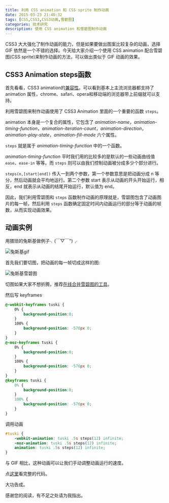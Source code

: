 ```yaml
---
title: 利用 CSS animation 和 CSS sprite 制作动画
date: 2015-03-23 21:40:32
tags: [CSS,CSS3,CSS3动画,雪碧图]
categories: 技术研究
description: 使用 CSS animation 和雪碧图制作动画
---
```


CSS3 大大强化了制作动画的能力，但是如果要做出图案比较复杂的动画，选择 GIF 依然是一个不错的选择。今天给大家介绍一个使用 CSS animation 配合雪碧图(CSS sprite)来制作动画的方法，可以做出类似于 GIF 动画的效果。

<!-- more -->

## CSS3 Animation steps函数

首先看看，CSS3 animation的[兼容性](http://caniuse.com/#feat=css-animation)。可以看到基本上主流浏览器都支持了 animation 属性，chrome、safari、opera和移动端的浏览器带上前缀就可以支持。

利用雪碧图来制作动画使用了 CSS3 Animation 里面的一个重要的函数 `steps`。

animation 本身是一个复合的属性，它包含了 *animation-name*，*animation-timing-function*，*animation-iteration-count*，*animation-direction*，*animation-play-state*，*animation-fill-mode* 六个属性。

``steps`` 就是属于 *animation-timing-function* 中的一个函数。

*animation-timing-function* 平时我们用的比较多的是默认的一些动画曲线值 `ease`、`ease-in` 等等。而 `steps` 则可以由我们控制动画被分成多少个部分进行。

`steps(n,[start|end])` 传入一到两个参数，第一个参数意思是把动画分成 n 等分，然后动画就会平均地运行。第二个参数 start 表示从动画的开头开始运行，相反，end 就表示从动画的结尾开始运行，默认值为 end。

因此，我们利用雪碧图和 `steps` 函数制作动画的原理就是，雪碧图包含了动画图片的每一帧，然后利用 `steps` 函数确定固定时间内动画运行的部分等于动画的帧数，从而实现动画效果。

## 动画实例

用猥琐的兔斯基做例子╮(￣▽￣")╭

![兔斯基gif](http://acwongblog.qiniudn.com/2015-03_tuski-gif.gif)

首先我们要切图，把动画的每一帧切成这样的图:

![兔斯基雪碧图](http://acwongblog.qiniudn.com/2015-03_tuski-sprite.png)

切图如果大家不想折腾，推荐[在线合并雪碧图的工具](http://alloyteam.github.io/gopng/)。

然后写 keyframes

```css
@-webkit-keyframes tuski {
    0% {
        background-position:0;
    }
    100% {
        background-position: -576px 0;
    }
}
@-moz-keyframes tuski {
    0% {
        background-position:0;
    }
    100% {
        background-position: -576px 0;
    }
}
@keyframes tuski {
    0% {
        background-position:0;
    }
    100% {
        background-position: -576px 0;
    }
}
```

调用动画

```css
#tuski {
    -webkit-animation: tuski .5s steps(12) infinite;
    -moz-animation: tuski .5s steps(12) infinite;
    animation: tuski .5s steps(12) infinite;
}
```

与 GIF 相比，这种动画可以让我们手动调整动画运行的速度。

点[这里](http://jsfiddle.net/acwong/7hoz365p/2/)看完整的代码。

大功告成。

感谢您的阅读，有不足之处请为我指出。
